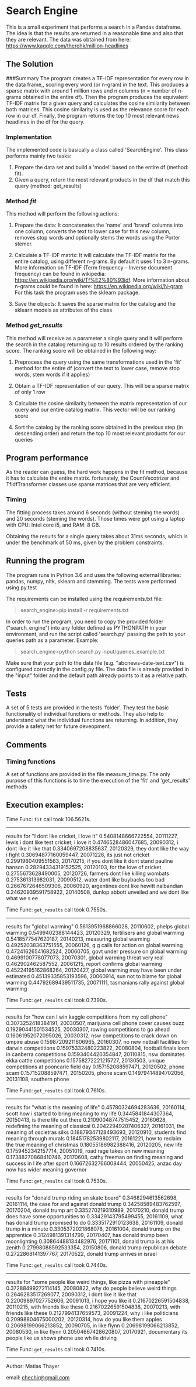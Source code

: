 # Search Engine

This is a small experiment that performs a search in a Pandas dataframe. The idea is that the results are returned in a reasonable time and also that they are relevant. The data was obtained from here: https://www.kaggle.com/therohk/million-headlines

## The Solution

###Summary
The program creates a TF-IDF representation for every row in the data frame,, scoring every word (or n-gram) in the text. This produces a sparse matrix with around 1 million rows and n columns (n = number of n-grams obtained in the entire df). Then the program produces the equivalent TF-IDF matrix for a given query and calculates the cosine similarity between both matrices. This cosine similarity is used as the relevance score for each row in our df. Finally, the program returns the top 10 most relevant news headlines in the df for the query.

### Implementation
The implemented code is basically a class called 'SearchEngine'. This class performs mainly two tasks: 
1. Prepare the data set and build a 'model' based on the entire df (method: fit). 
2. Given a query, return the most relevant products in the df that match this query (method: get_results)

### Method *fit*
This method will perform the following actions: 

1. Prepare the data: It concatenates the 'name' and 'brand' columns into one column, converts the text to lower case for this new column, removes stop words and optionally stems the words using the Porter stemer.

2. Calculate a TF-IDF matrix: It will calculate the TF-IDF matrix for the entire catalog, using different n-grams. By default it uses 1 to 3 n-grams. More information on TF-IDF (Term frequency – Inverse document frequency) can be found in wikipedia: https://en.wikipedia.org/wiki/Tf%E2%80%93idf. More information about n-grams could be found in here: https://en.wikipedia.org/wiki/N-gram
For this task the program uses the sklearn package.

3. Save the objects: It saves the sparse matrix for the catalog and the sklearn models as attributes of the class


### Method *get_results*
This method will receive as a parameter a single query and it will perform the search in the catalog returning up to 10 results ordered by the ranking score. The ranking score will be obtained in the following way:

1. Preprocess the query using the same transformations used in the 'fit' method for the entire df (convert the text to lower case, remove stop words, stem words if it applies)

2. Obtain a TF-IDF representation of our query. This will be a sparse matrix of only 1 row

3. Calculate the cosine similarity between the matrix representation of our query and our entire catalog matrix. This vector will be our ranking score

4. Sort the catalog by the ranking score obtained in the previous step (in descending order) and return the top 10 most relevant products for our queries 


## Program performance

As the reader can guess, the hard work happens in the fit method, because it has to calculate the entire matrix. fortunately, the CountVecotrizer and TfidfTransformer classes use sparse matrices that are very efficient. 

### Timing
The fitting process takes around 6 seconds (without steming the words) and 20 seconds (steming the words). Those times were got using a laptop with CPU: Intel core i5, and RAM: 8 GB. 

Obtaining the results for a single query takes about 31ms seconds, which is under the benchmark of 50 ms, given by the problem constraints.


## Running the program

The program runs in Python 3.6 and uses the following external libraries: pandas, numpy, nltk, sklearn and stemming. The tests were performed using py.test

The requirements can be installed using the requirements.txt file: 
> search_engine\>pip install -r requirements.txt

In order to run the program, you need to copy the provided folder ("search_engine") into any folder defined as PYTHONPATH in your environment, and run the script called 'search.py' passing the path to your queries path as a parameter. Example:

> search_engine\>python search.py input/queries_example.txt

Make sure that your path to the data file (e.g. "abcnews-date-text.csv") is configured correctly in the config.py file. The data file is already provided in the "input" folder and the default path already points to it as a relative path.


## Tests

A set of 5 tests are provided in the tests 'folder'. They test the basic functionality of individual functions or methods. They also help to understand what the individual functions are returning. In addition, they provide a safety net for future deveopment.


## Comments

### Timing functions

A set of functions are provided in the file measure_time.py. The only purpose of this functions is to time the execution of the 'fit' and 'get_results' methods


## Execution examples:


Time Func: `fit` call took 106.5621s.

---------
results for "I dont like cricket, I love it"
0.5408148666722554, 20111227, lewis i dont like test cricket; i love it
0.4746528486047685, 20090312, i dont like it like that
0.3340697208835637, 20120329, they dont like the way i fight
0.30694877160059447, 20071226, its just not cricket
0.2991960409551563, 20170215, if you dont like it dont stand pauline hanson
0.28294334319152525, 20120103, for the love of cricket
0.2755673628490005, 20120726, farmers dont like killing wombats
0.275361313982031, 20090512, water dont like buybacks too bad
0.2667672646509306, 20060920, argentines dont like hewitt nalbandian
0.24620939591758922, 20140508, dunlop abbott unveiled and we dont like what we s
ee

Time Func: `get_results` call took 0.7550s.

---------
results for "global warming"
0.5613951968866028, 20110602, phelps global warming
0.5499402388144423, 20120329, fertilisers and global warming
0.5418577547620187, 20140213, measuring global warming
0.49252038363751555, 20060126, g g calls for action on global warming
0.47241626541682524, 20060705, govt under pressure on global warming
0.4699100778077073, 20070301, global warming threat very real
0.462902462587552, 20061215, report confirms global warming
0.45224195162868264, 20120427, global warming may have been under estimated
0.45139335853193596, 20060914, sun not to blame for global warming
0.44792689439511735, 20071111, tasmanians rally against global warming

Time Func: `get_results` call took 0.7390s.

---------
results for "how can I win kaggle competitions from my cell phone"
0.3073252418384191, 20030507, marijuana cell phone cover causes buzz
0.19290441501534525, 20030307, rowing competitions to go ahead
0.16061952072095026, 20030312, nsw competitions to crack down on umpire abuse
0.15987209211606965, 20160307, no new netball facilities for darwin competitions
0.15975332480223822, 20080804, football finals loom in canberra competitions
0.1593404420354847, 20110815, nsw dominates ekka cattle competitions
0.15758272221215727, 20130503, unique competitions at pooncarie field day
0.157152088597471, 20120502, phone scam
0.157152088597471, 20150205, phone scam
0.14979414894702056, 20131108, southern phone

Time Func: `get_results` call took 0.7610s.

---------
results for "what is the meaning of life"
0.45780324694283636, 20160114, scott how i started to bring meaning to my life
0.3445841844307364, 20150413, is there life out there
0.21090048747515452, 20160628, redefining the meaning of classical
0.20422949207406327, 20161031, the meaning of oscietras silks
0.18879347128493693, 20120910, students find meaning through murals
0.18451782539802117, 20161221, how to reclaim the true meaning of christmas
0.18055186982388416, 20120205, new life
0.1759452342157714, 20051019, road rage takes on new meaning
0.17388270868410746, 20170608, cathy freeman on finding meaning and success in l
ife after sport
0.16672632766008444, 20050425, anzac day now has wider meaning governor

Time Func: `get_results` call took 0.7530s.

---------
results for "donald trump riding an skate board"
0.3468294613562698, 20161114, the case for and against donald trump
0.34258589483762597, 20170204, donald trump art
0.335270219310989, 20170210, donald trump does have some opportunities to
0.33429143795499455, 20161109, what has donald trump promised to do
0.3335172910123638, 20161109, donald trump in a minute
0.3305372021868078, 20161004, donald trump on the apprentice
0.3124981391314799, 20170407, has donald trump been moonlighting
0.30864488134482976, 20171101, donald trump is at his zenith
0.27998088592533354, 20150806, donald trump republican debate
0.2722868141397767, 20170522, donald trump arrives in israel

Time Func: `get_results` call took 0.7440s.

---------
results for "some people like weird things, like pizza with pineapple"
0.37288499272114145, 20080822, why do people believe weird things
0.2646283517269077, 20090312, i dont like it like that
0.22009897027752606, 20091013, i hope you like it
0.21670226591504838, 20110215, with friends like these
0.21670226591504838, 20070213, with friends like these
0.2127994137659573, 20091224, why i like politicians
0.20998804675000202, 20120314, how do you like them apples
0.20698199066213852, 20090705, in like flynn
0.20698199066213852, 20080530, in like flynn
0.20504667428620807, 20170921, documentary its people like us shows phone use wh
ile driving

Time Func: `get_results` call took 0.7410s.


---------------

Author: Matias Thayer

email: chechir@gmail.com
